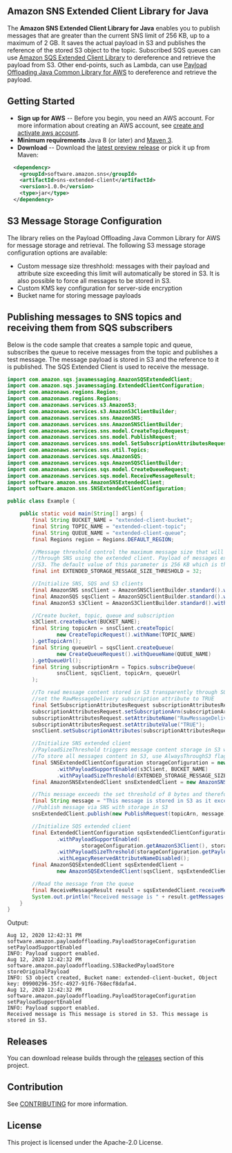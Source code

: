 ## Amazon SNS Extended Client Library for Java

The **Amazon SNS Extended Client Library for Java** enables you to publish messages that are greater than the current SNS limit of 256 KB, up to a maximum of 2 GB.
It saves the actual payload in S3 and publishes the reference of the stored S3 object to the topic. Subscribed SQS queues can use [Amazon SQS Extended Client Library](https://github.com/awslabs/amazon-sqs-java-extended-client-lib) to dereference and retrieve the payload from S3. Other end-points, such as Lambda, can use [Payload Offloading Java Common Library for AWS](https://github.com/awslabs/payload-offloading-java-common-lib-for-aws) to dereference and retrieve the payload.


## Getting Started

* **Sign up for AWS** -- Before you begin, you need an AWS account. For more information about creating an AWS account, see [create and activate aws account](https://aws.amazon.com/premiumsupport/knowledge-center/create-and-activate-aws-account/).
* **Minimum requirements** Java 8 (or later) and [Maven 3](http://maven.apache.org/).
* **Download** -- Download the [latest preview release](https://github.com/awslabs/amazon-sns-java-extended-client-lib/releases) or pick it up from Maven:
```xml
  <dependency>
    <groupId>software.amazon.sns</groupId>
    <artifactId>sns-extended-client</artifactId>
    <version>1.0.0</version>
    <type>jar</type>
  </dependency>
```

## S3 Message Storage Configuration
The library relies on the Payload Offloading Java Common Library for AWS for message storage and retrieval. The following S3 message storage configuration options are available:
* Custom message size threshhold: messages with their payload and attribute size exceeding this limit will automatically be stored in S3. It is also possible to force all messages to be stored in S3.
* Custom KMS key configuration for server-side encryption
* Bucket name for storing message payloads


## Publishing messages to SNS topics and receiving them from SQS subscribers
Below is the code sample that creates a sample topic and queue, subscribes the queue to receive messages from the topic and publishes a test message. The message payload is stored in S3 and the reference to it is published. The SQS Extended Client is used to receive the message.

```java
import com.amazon.sqs.javamessaging.AmazonSQSExtendedClient;
import com.amazon.sqs.javamessaging.ExtendedClientConfiguration;
import com.amazonaws.regions.Region;
import com.amazonaws.regions.Regions;
import com.amazonaws.services.s3.AmazonS3;
import com.amazonaws.services.s3.AmazonS3ClientBuilder;
import com.amazonaws.services.sns.AmazonSNS;
import com.amazonaws.services.sns.AmazonSNSClientBuilder;
import com.amazonaws.services.sns.model.CreateTopicRequest;
import com.amazonaws.services.sns.model.PublishRequest;
import com.amazonaws.services.sns.model.SetSubscriptionAttributesRequest;
import com.amazonaws.services.sns.util.Topics;
import com.amazonaws.services.sqs.AmazonSQS;
import com.amazonaws.services.sqs.AmazonSQSClientBuilder;
import com.amazonaws.services.sqs.model.CreateQueueRequest;
import com.amazonaws.services.sqs.model.ReceiveMessageResult;
import software.amazon.sns.AmazonSNSExtendedClient;
import software.amazon.sns.SNSExtendedClientConfiguration;

public class Example {

    public static void main(String[] args) {
        final String BUCKET_NAME = "extended-client-bucket";
        final String TOPIC_NAME = "extended-client-topic";
        final String QUEUE_NAME = "extended-client-queue";
        final Regions region = Regions.DEFAULT_REGION;

        //Message threshold control the maximum message size that will be allowed to be published
        //through SNS using the extended client. Payload of messages exceeding this value will be stored in
        //S3. The default value of this parameter is 256 KB which is the maximum message size in SNS (and SQS).
        final int EXTENDED_STORAGE_MESSAGE_SIZE_THRESHOLD = 32;

        //Initialize SNS, SQS and S3 clients
        final AmazonSNS snsClient = AmazonSNSClientBuilder.standard().withRegion(region).build();
        final AmazonSQS sqsClient = AmazonSQSClientBuilder.standard().withRegion(region).build();
        final AmazonS3 s3Client = AmazonS3ClientBuilder.standard().withRegion(region).build();

        //Create bucket, topic, queue and subscription
        s3Client.createBucket(BUCKET_NAME);
        final String topicArn = snsClient.createTopic(
                new CreateTopicRequest().withName(TOPIC_NAME)
        ).getTopicArn();
        final String queueUrl = sqsClient.createQueue(
                new CreateQueueRequest().withQueueName(QUEUE_NAME)
        ).getQueueUrl();
        final String subscriptionArn = Topics.subscribeQueue(
                snsClient, sqsClient, topicArn, queueUrl
        );

        //To read message content stored in S3 transparently through SQS extended client,
        //set the RawMessageDelivery subscription attribute to TRUE
        final SetSubscriptionAttributesRequest subscriptionAttributesRequest = new SetSubscriptionAttributesRequest();
        subscriptionAttributesRequest.setSubscriptionArn(subscriptionArn);
        subscriptionAttributesRequest.setAttributeName("RawMessageDelivery");
        subscriptionAttributesRequest.setAttributeValue("TRUE");
        snsClient.setSubscriptionAttributes(subscriptionAttributesRequest);

	    //Initialize SNS extended client
        //PayloadSizeThreshold triggers message content storage in S3 when the threshold is exceeded
        //To store all messages content in S3, use AlwaysThroughS3 flag
        final SNSExtendedClientConfiguration storageConfiguration = new SNSExtendedClientConfiguration()
                .withPayloadSupportEnabled(s3Client, BUCKET_NAME)
                .withPayloadSizeThreshold(EXTENDED_STORAGE_MESSAGE_SIZE_THRESHOLD);
        final AmazonSNSExtendedClient snsExtendedClient = new AmazonSNSExtendedClient(snsClient, storageConfiguration);

        //This message exceeds the set threshold of 8 bytes and therefore will be stored in S3
        final String message = "This message is stored in S3 as it exceeds the threshold of 32 bytes set above.";
        //Publish message via SNS with storage in S3
        snsExtendedClient.publish(new PublishRequest(topicArn, message));

        //Initialize SQS extended client
        final ExtendedClientConfiguration sqsExtendedClientConfiguration = new ExtendedClientConfiguration()
                .withPayloadSupportEnabled(
                        storageConfiguration.getAmazonS3Client(), storageConfiguration.getS3BucketName())
                .withPayloadSizeThreshold(storageConfiguration.getPayloadSizeThreshold())
                .withLegacyReservedAttributeNameDisabled();
        final AmazonSQSExtendedClient sqsExtendedClient =
                new AmazonSQSExtendedClient(sqsClient, sqsExtendedClientConfiguration);

        //Read the message from the queue
        final ReceiveMessageResult result = sqsExtendedClient.receiveMessage(queueUrl);
        System.out.println("Received message is " + result.getMessages().get(0).getBody());
    }
}
```

Output:
``` 
Aug 12, 2020 12:42:31 PM software.amazon.payloadoffloading.PayloadStorageConfiguration setPayloadSupportEnabled
INFO: Payload support enabled.
Aug 12, 2020 12:42:32 PM software.amazon.payloadoffloading.S3BackedPayloadStore storeOriginalPayload
INFO: S3 object created, Bucket name: extended-client-bucket, Object key: 09900296-35fc-4927-91f6-768ecf8dafa4.
Aug 12, 2020 12:42:32 PM software.amazon.payloadoffloading.PayloadStorageConfiguration setPayloadSupportEnabled
INFO: Payload support enabled.
Received message is This message is stored in S3. This message is stored in S3.
```

## Releases
You can download release builds through the [releases](https://github.com/awslabs/amazon-sns-java-extended-client-lib) section of this project.

## Contribution
See [CONTRIBUTING](CONTRIBUTING.md#security-issue-notifications) for more information.

## License
This project is licensed under the Apache-2.0 License.
